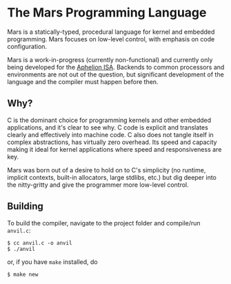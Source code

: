 # The Mars Programming Language

Mars is a statically-typed, procedural language for kernel and embedded programming. 
Mars focuses on low-level control, with emphasis on code configuration.

Mars is a work-in-progress (currently non-functional) and currently only being developed for the [Aphelion ISA](https://github.com/orbit-systems/aphelion). 
Backends to common processors and environments are not out of the question, but significant development of the language and the compiler must happen before then.

## Why?

C is the dominant choice for programming kernels and other embedded applications, 
and it's clear to see why. C code is explicit and translates clearly and effectively into machine code. 
C also does not tangle itself in complex abstractions, has virtually zero overhead. 
Its speed and capacity making it ideal for kernel applications where speed and responsiveness are key.

Mars was born out of a desire to hold on to C's simplicity (no runtime, implicit contexts, built-in allocators, 
large stdlibs, etc.) but dig deeper into the nitty-gritty and give the programmer more low-level control.

## Building

To build the compiler, navigate to the project folder and compile/run `anvil.c`:
```shell
$ cc anvil.c -o anvil
$ ./anvil
```
or, if you have `make` installed, do
```shell
$ make new
```
